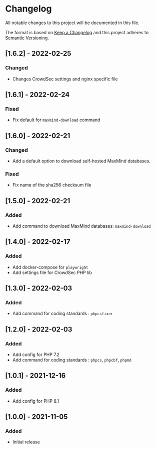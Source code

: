 # Changelog
All notable changes to this project will be documented in this file.

The format is based on [Keep a Changelog](http://keepachangelog.com/en/)
and this project adheres to [Semantic Versioning](http://semver.org/spec/v2.0.0.html).


## [1.6.2] - 2022-02-25

### Changed
- Changes CrowdSec settings and nginx specific file


## [1.6.1] - 2022-02-24

### Fixed
- Fix default for `maxmind-download` command

## [1.6.0] - 2022-02-21

### Changed
- Add a default option to download self-hosted MaxMind databases.

### Fixed
- Fix name of the sha256 checksum file

## [1.5.0] - 2022-02-21

### Added
- Add command to download MaxMind databases: `maxmind-download`

## [1.4.0] - 2022-02-17

### Added
- Add docker-compose for `playwright`
- Add settings file for CrowdSec PHP lib


## [1.3.0] - 2022-02-03

### Added
- Add command for coding standards : `phpcsfixer`

## [1.2.0] - 2022-02-03

### Added
- Add config for PHP 7.2
- Add command for coding standards : `phpcs`, `phpcbf`, `phpmd`


## [1.0.1] - 2021-12-16

### Added
- Add config for PHP 8.1

## [1.0.0] - 2021-11-05

### Added
- Initial release
